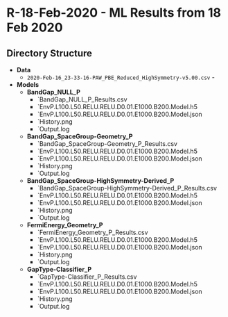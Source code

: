 # R-18-Feb-2020 - ML Results from 18 Feb 2020

## Directory Structure

* **Data**
	- `2020-Feb-16_23-33-16-PAW_PBE_Reduced_HighSymmetry-v5.00.csv` - 
* **Models**
	- **BandGap_NULL_P**
		- `BandGap_NULL_P_Results.csv
		- `EnvP.L100.L50.RELU.RELU.D0.01.E1000.B200.Model.h5
		- `EnvP.L100.L50.RELU.RELU.D0.01.E1000.B200.Model.json
		- `History.png
		- `Output.log
	- **BandGap_SpaceGroup-Geometry_P**
		- `BandGap_SpaceGroup-Geometry_P_Results.csv
		- `EnvP.L100.L50.RELU.RELU.D0.01.E1000.B200.Model.h5
		- `EnvP.L100.L50.RELU.RELU.D0.01.E1000.B200.Model.json
		- `History.png
		- `Output.log
	- **BandGap_SpaceGroup-HighSymmetry-Derived_P**
		- `BandGap_SpaceGroup-HighSymmetry-Derived_P_Results.csv
		- `EnvP.L100.L50.RELU.RELU.D0.01.E1000.B200.Model.h5
		- `EnvP.L100.L50.RELU.RELU.D0.01.E1000.B200.Model.json
		- `History.png
		- `Output.log
	- **FermiEnergy_Geometry_P**
		- `FermiEnergy_Geometry_P_Results.csv
		- `EnvP.L100.L50.RELU.RELU.D0.01.E1000.B200.Model.h5
		- `EnvP.L100.L50.RELU.RELU.D0.01.E1000.B200.Model.json
		- `History.png
		- `Output.log
	- **GapType-Classifier_P**
		- `GapType-Classifier_P_Results.csv
		- `EnvP.L100.L50.RELU.RELU.D0.01.E1000.B200.Model.h5
		- `EnvP.L100.L50.RELU.RELU.D0.01.E1000.B200.Model.json
		- `History.png
		- `Output.log
